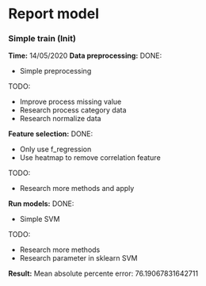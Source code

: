 
# Report model  
### Simple train (Init)
**Time:** 14/05/2020
**Data preprocessing:** 
DONE:
<ul>
<li>Simple preprocessing</li>
</ul>
TODO:
<ul>
<li>Improve process missing value</li>
<li>Research process category data</li>
<li>Research normalize data</li>
</ul>

**Feature selection:**
DONE:
<ul>
<li>Only use f_regression</li>
<li>Use heatmap to remove correlation feature</li>
</ul>
TODO:
<ul>
<li>Research more methods and apply</li>
</ul>

**Run models:**
DONE:
<ul>
<li>Simple SVM</li>
</ul>
TODO:
<ul>
<li>Research more methods</li>
<li>Research parameter in sklearn SVM</li>
</ul>

**Result:** Mean absolute percente error:  76.19067831642711 
